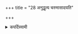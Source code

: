 +++
title = "28 अनुद्धृत्य चरुमासादयति"

+++

<details><summary>कपर्दिस्वामी</summary>


<details>

<details><summary>हरदत्तः</summary>


<details>

<details><summary>Müller</summary>

At the Darśa-pūrṇamāsa sacrifices there are fifteen Sāmidhenīs.

#####  Commentary

Sāmidhenīs are particular verses recited while the fire is being kindled. The first and last verses are repeated thrice, so as to make fifteen in all.
</details>

<details><summary>थिते</summary>

अनुद्धृत्य चरुमासादयति २८
</details>
